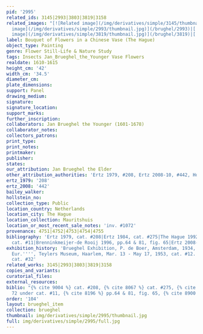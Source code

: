 ```yaml
---
pid: '2995'
related_ids: 3145|2993|3803|3819|3158
related_images: "[![Related image](/img/derivatives/simple/3145/thumbnail.jpg)](/brughel/3145)|[![Related
  image](/img/derivatives/simple/2993/thumbnail.jpg)](/brughel/2993)|[![Related image](/img/derivatives/simple/3803/thumbnail.jpg)](/brughel/3803)|[![Related
  image](/img/derivatives/simple/3819/thumbnail.jpg)](/brughel/3819)|[![Related image](/img/derivatives/simple/3158/thumbnail.jpg)](/brughel/3158)"
label: Bouquet of Flowers in a Chinese Vase (The Hague)
object_type: Painting
genre: Flower Still-Life & Nature Study
tags: Insects Jan_Brueghel_the_Younger Vase Flowers
realdate: 1610-1615
height_cm: '42'
width_cm: '34.5'
diameter_cm: 
plate_dimensions: 
support: Panel
drawing_medium: 
signature: 
signature_location: 
support_marks: 
further_inscription: 
collaborators: Jan Brueghel the Younger (1601-1678)
collaborator_notes: 
collectors_patrons: 
print_type: 
print_notes: 
printmaker: 
publisher: 
states: 
our_attribution: Jan Brueghel the Elder
other_attribution_authorities: 'Ertz 1979, #208, Ertz 2008-10, #442, Honig database'
ertz_1979: '208'
ertz_2008: '442'
bailey_walker: 
hollstein_no: 
collection_type: Public
location_country: Netherlands
location_city: The Hague
location_collection: Mauritshuis
location_or_most_recent_sale_notes: 'inv. #1072'
provenance: 4751|4752|4753|4754|4755
bibliography: 'Ertz 1979, cat. #208|Ertz 1984, cat. #275|The Hague 1992, p. 72 under
  cat. #11|Brenninkmeijer-de Rooij 1996, pp.64 & 81, fig. 65|Ertz 2008-10, cat. #442'
exhibition_history: 'Brueghel Exhibition, P. de Boer, Amsterdam, 1934, cat. #274|''''Bloemenwereld
  Eur.'''', Teylers Museum, Haarlem, Mar. 13 - May 17, 1953, cat. #12.|Ghent 1960,
  cat. #32'
related_works: 3145|2993|3803|3819|3158
copies_and_variants: 
curatorial_files: 
external_resources: 
biblio: "{% cite 9004 %} cat. #208, {% cite 8067 %} cat. #275, {% cite 9032 %} p.
  72 under cat. #11, {% cite 8196 %} pp.64 & 81, fig. 65, {% cite 8900 %} cat. #442"
order: '104'
layout: brueghel_item
collection: brueghel
thumbnail: img/derivatives/simple/2995/thumbnail.jpg
full: img/derivatives/simple/2995/full.jpg
---
```

